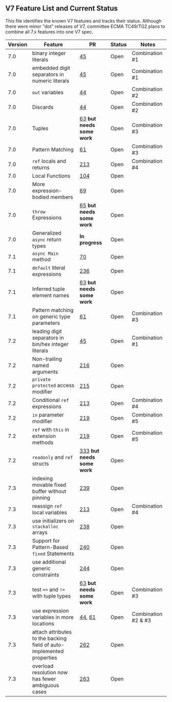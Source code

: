 ## V7 Feature List and Current Status

This file identifies the known V7 features and tracks their status. Although there were minor "dot" releases of V7, committee ECMA TC49/TG2 plans to combine all 7.x features into one V7 spec.

Version | Feature | PR | Status | Notes
------- | ------- | -- | ------ | ------
7.0 | binary integer literals | [45](https://github.com/ECMA-TC49-TG2/csharpstandard/pull/45) | Open | Combination #1
7.0 | embedded digit separators in numeric literals | [45](https://github.com/ECMA-TC49-TG2/csharpstandard/pull/45) | Open |  Combination #1
7.0 | `out` variables | [44](https://github.com/ECMA-TC49-TG2/csharpstandard/pull/44) | Open |  Combination #2
7.0 | Discards | [44](https://github.com/ECMA-TC49-TG2/csharpstandard/pull/44) | Open |  Combination #2
7.0 | Tuples | [63](https://github.com/ECMA-TC49-TG2/csharpstandard/pull/63) **but needs some work** | Open |  Combination #3
7.0 | Pattern Matching | [61](https://github.com/ECMA-TC49-TG2/csharpstandard/pull/61) | Open |  Combination #3
7.0 | `ref` locals and returns | [213](https://github.com/ECMA-TC49-TG2/csharpstandard/pull/213) | Open | Combination #4
7.0 | Local Functions | [104](https://github.com/ECMA-TC49-TG2/csharpstandard/pull/104) | Open | 
7.0 | More expression-bodied members | [69](https://github.com/ECMA-TC49-TG2/csharpstandard/pull/69) | Open |  
7.0 | `throw` Expressions | [65](https://github.com/ECMA-TC49-TG2/csharpstandard/pull/65) **but needs some work** | Open |  
7.0 | Generalized `async` return types | **In progress** | Open | 
7.1 | `async Main` method | [70](https://github.com/ECMA-TC49-TG2/csharpstandard/pull/70) | Open |  
7.1 | `default` literal expressions | [236](https://github.com/ECMA-TC49-TG2/csharpstandard/pull/236) | Open |  
7.1 | Inferred tuple element names | [63](https://github.com/ECMA-TC49-TG2/csharpstandard/pull/63) **but needs some work** | Open | 
7.1 | Pattern matching on generic type parameters | [61](https://github.com/ECMA-TC49-TG2/csharpstandard/pull/61) | Open |  Combination #3
7.2 | leading digit separators in bin/hex integer literals | [45](https://github.com/ECMA-TC49-TG2/csharpstandard/pull/45) | Open |  Combination #1
7.2 | Non-trailing named arguments | [216](https://github.com/ECMA-TC49-TG2/csharpstandard/pull/216) | Open | | 
7.2 | `private protected` access modifier | [215](https://github.com/ECMA-TC49-TG2/csharpstandard/pull/215) | Open | 
7.2 | Conditional `ref` expressions | [213](https://github.com/ECMA-TC49-TG2/csharpstandard/pull/213) | Open | Combination #4
7.2 | `in` parameter modifier | [219](https://github.com/ECMA-TC49-TG2/csharpstandard/pull/219) | Open | Combination #5
7.2 | `ref` with `this` in extension methods | [219](https://github.com/ECMA-TC49-TG2/csharpstandard/pull/219) | Open | Combination #5
7.2 | `readonly` and `ref` structs | [333](https://github.com/ECMA-TC49-TG2/csharpstandard/pull/333) **but needs some work** | Open | 
7.3 | indexing movable fixed buffer without pinning | [239](https://github.com/ECMA-TC49-TG2/csharpstandard/pull/239) | Open |  
7.3 | reassign `ref` local variables | [213](https://github.com/ECMA-TC49-TG2/csharpstandard/pull/213) | Open | Combination #4
7.3 | use initializers on `stackalloc` arrays | [238](https://github.com/ECMA-TC49-TG2/csharpstandard/pull/238) | Open |  
7.3 | Support for Pattern-Based `fixed` Statements | [240](https://github.com/ECMA-TC49-TG2/csharpstandard/pull/240) | Open |  
7.3 | use additional generic constraints | [244](https://github.com/ECMA-TC49-TG2/csharpstandard/pull/244) | Open |  
7.3 | test `==` and `!=` with tuple types | [63](https://github.com/ECMA-TC49-TG2/csharpstandard/pull/63) **but needs some work** | Open |  Combination #3
7.3 | use expression variables in more locations | [44](https://github.com/ECMA-TC49-TG2/csharpstandard/pull/44), [61](https://github.com/ECMA-TC49-TG2/csharpstandard/pull/61) | Open | Combination #2 & #3
7.3 | attach attributes to the backing field of auto-implemented properties | [262](https://github.com/dotnet/csharpstandard/pull/262) | Open |  
7.3 | overload resolution now has fewer ambiguous cases | [263](https://github.com/dotnet/csharpstandard/pull/263) | Open |  
